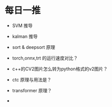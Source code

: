 # 每日一推
- SVM 推导
- kalman 推导
- sort & deepsort 原理

  



- torch,onnx,trt 的运行速度对比？
- c++的CV2图片怎么转为python格式的v2图片？
- ctc 原理与用法是？
- transformer 原理？
- 

